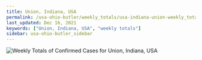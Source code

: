 ```yaml
---
title: Union, Indiana, USA
permalink: /usa-ohio-butler/weekly_totals/usa-indiana-union-weekly_totals.html
last_updated: Dec 16, 2021
keywords: ["Union, Indiana, USA", "weekly totals"]
sidebar: usa-ohio-butler_sidebar
---
```


![Weekly Totals of Confirmed Cases for Union, Indiana, USA](/covid_tracker/images/graphs/usa-indiana-union-weekly_totals_graph.png)
